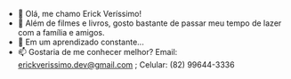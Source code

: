 - 👋 Olá, me chamo Erick Veríssimo!
- 🎈 Além de filmes e livros, gosto bastante de passar meu tempo de lazer com a família e amigos.
- 🌱 Em um aprendizado constante...
- 📫 Gostaria de me conhecer melhor? Email: erickverissimo.dev@gmail.com ; Celular: (82) 99644-3336
   
<!---
Erick-Verissim0/Erick-Verissim0 is a ✨ special ✨ repository because its `README.md` (this file) appears on your GitHub profile.
You can click the Preview link to take a look at your changes.
--->
